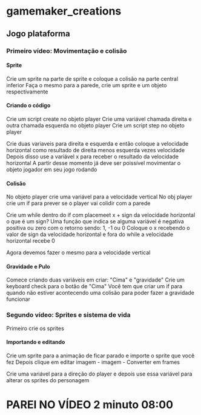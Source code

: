 # gamemaker_creations

## Jogo plataforma

### Primeiro vídeo: Movimentação e colisão

#### Sprite
Crie um sprite na parte de sprite e coloque a colisão na parte central inferior
Faça o mesmo para a parede, crie um sprite e um objeto respectivamente

#### Criando o código
Crie um script create no objeto player
Crie uma variável chamada direita e outra chamada esquerda no objeto player
Crie um script step no objeto player

Crie duas variaveis para direita e esquerda e então coloque a velocidade horizontal como resultado de direita menos esquerda vezes velocidade
Depois disso use a variável x para receber o resultado da velocidade horizontal
A partir desse momento já deve ser poissível movimentar o objeto jogador em seu jogo rodando

#### Colisão
No objeto player crie uma variável para a velocidade vertical
No obj player crie um if para prever se o player vai colidir com a parede

Crie um while dentro do if com placemeet x + sign da velocidade horizontal
o que é um sign? Uma função que indica se alguma variável é negativa positiva ou zero com o retorno sendo: 1, -1 ou 0
Coloque o x recebendo o valor de sign da velocidade horizontal e fora do while a velocidade horizontal recebe 0

Agora devemos fazer o mesmo para a velocidade vertical

#### Gravidade e Pulo
Comece criando duas variáveis em criar: "Cima" e "gravidade"
Crie um keyboard check para o botão de "Cima"
Você tem que criar um if para quando não estiver acontecendo uma colisão para poder fazer a gravidade funcionar

### Segundo vídeo: Sprites e sistema de vida
Primeiro crie os sprites

#### Importando e editando
Crie um sprite para a animação de ficar parado e importe o sprite que você fez
Depois clique em editar imagem - imagem - Converter em frames

Crie uma variável para a direção do player e depois use essa variável para alterar os sprites do personagem

# PAREI NO VÍDEO 2 minuto 08:00
